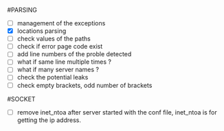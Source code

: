 #PARSING
- [ ] management of the exceptions
- [X] locations parsing
- [ ] check values of the paths
- [ ] check if error page code exist
- [ ] add line numbers of the proble detected
- [ ] what if same line multiple times ?
- [ ] what if many server names ?
- [ ] check the potential leaks
- [ ] check empty brackets, odd number of brackets

#SOCKET
- [ ] remove inet_ntoa after server started with the conf file, inet_ntoa is for getting the ip address.
